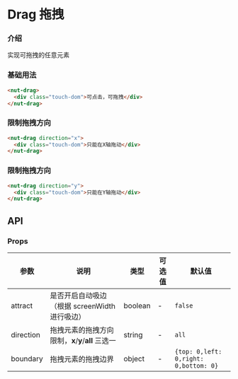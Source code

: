 # Drag 拖拽

### 介绍

实现可拖拽的任意元素

### 基础用法

```html
<nut-drag>
  <div class="touch-dom">可点击，可拖拽</div>
</nut-drag>
```

### 限制拖拽方向

```html
<nut-drag direction="x">
  <div class="touch-dom">只能在X轴拖动</div>
</nut-drag>
```

### 限制拖拽方向

```html
<nut-drag direction="y">
  <div class="touch-dom">只能在Y轴拖动</div>
</nut-drag>
```

## API

### Props

| 参数      | 说明                                              | 类型    | 可选值 | 默认值                                |
|-----------|-------------------------------------------------|---------|--------|---------------------------------------|
| attract   | 是否开启自动吸边（根据 screenWidth 进行吸边）       | boolean | -      | `false`                               |
| direction | 拖拽元素的拖拽方向限制，**x**/**y**/**all** 三选一 | string  | -      | `all`                                 |
| boundary  | 拖拽元素的拖拽边界                                | object  | -      | `{top: 0,left: 0,right: 0,bottom: 0}` |
